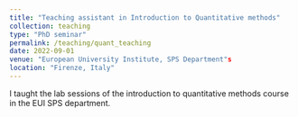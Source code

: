 ```yaml
---
title: "Teaching assistant in Introduction to Quantitative methods"
collection: teaching
type: "PhD seminar"
permalink: /teaching/quant_teaching
date: 2022-09-01
venue: "European University Institute, SPS Department"s
location: "Firenze, Italy"
---
```


I taught the lab sessions of the introduction to quantitative methods course in the EUI SPS department.
